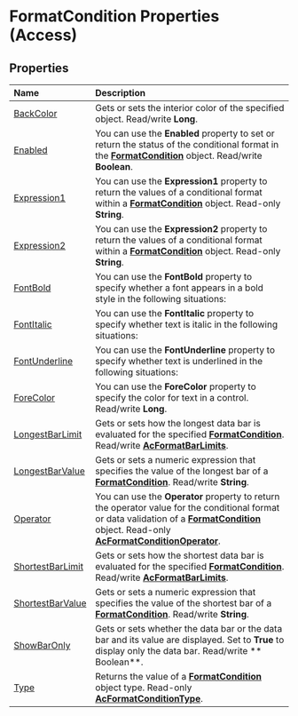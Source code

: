 
# FormatCondition Properties (Access)

## Properties



|**Name**|**Description**|
|:-----|:-----|
|[BackColor](b0154db6-f474-4d7d-3d30-e7a0fadf3b18.md)|Gets or sets the interior color of the specified object. Read/write  **Long**.|
|[Enabled](bc60dfdf-debe-17f2-fc25-023f2bb2e0e7.md)|You can use the  **Enabled** property to set or return the status of the conditional format in the **[FormatCondition](a31deaae-b32d-c45b-b3b2-113a9e62cc7a.md)** object. Read/write **Boolean**.|
|[Expression1](fba63733-5b95-f591-9c6d-c7d3de22b229.md)|You can use the  **Expression1** property to return the values of a conditional format within a **[FormatCondition](a31deaae-b32d-c45b-b3b2-113a9e62cc7a.md)** object. Read-only **String**.|
|[Expression2](e251c8b7-3d7a-961f-2d46-ec58ea3f4b0b.md)|You can use the  **Expression2** property to return the values of a conditional format within a **[FormatCondition](a31deaae-b32d-c45b-b3b2-113a9e62cc7a.md)** object. Read-only **String**.|
|[FontBold](e1dc25fc-05ad-e6c2-de46-d33aa98dcc97.md)|You can use the  **FontBold** property to specify whether a font appears in a bold style in the following situations:|
|[FontItalic](eb7dceb1-ecfb-59b4-f810-28c2becd8a95.md)|You can use the  **FontItalic** property to specify whether text is italic in the following situations:|
|[FontUnderline](bb70c197-8c17-2e31-23e9-c97f58cd434b.md)|You can use the  **FontUnderline** property to specify whether text is underlined in the following situations:|
|[ForeColor](3d9c0474-3723-1250-28f9-fedee6bc6c4d.md)|You can use the  **ForeColor** property to specify the color for text in a control. Read/write **Long**.|
|[LongestBarLimit](5cf6d17c-78de-f67b-0b47-33b6d05e62cd.md)|Gets or sets how the longest data bar is evaluated for the specified  **[FormatCondition](a31deaae-b32d-c45b-b3b2-113a9e62cc7a.md)**. Read/write **[AcFormatBarLimits](15cc7bb2-ef78-1b55-910c-fbc8b9f95c61.md)**.|
|[LongestBarValue](bff378d6-138a-31bf-4587-d0f4ce827240.md)|Gets or sets a numeric expression that specifies the value of the longest bar of a  **[FormatCondition](a31deaae-b32d-c45b-b3b2-113a9e62cc7a.md)**. Read/write **String**.|
|[Operator](43b3ead5-110b-e746-b1ef-24e0bddb6c81.md)|You can use the  **Operator** property to return the operator value for the conditional format or data validation of a **[FormatCondition](a31deaae-b32d-c45b-b3b2-113a9e62cc7a.md)** object. Read-only **[AcFormatConditionOperator](74521f38-826e-6ada-87c3-f66782d084b4.md)**.|
|[ShortestBarLimit](4a133855-b0d4-f33b-8a59-051b030e1fdd.md)|Gets or sets how the shortest data bar is evaluated for the specified  **[FormatCondition](a31deaae-b32d-c45b-b3b2-113a9e62cc7a.md)**. Read/write **[AcFormatBarLimits](15cc7bb2-ef78-1b55-910c-fbc8b9f95c61.md)**.|
|[ShortestBarValue](b262c385-0c12-87cc-45cc-83a658a61510.md)|Gets or sets a numeric expression that specifies the value of the shortest bar of a  **[FormatCondition](a31deaae-b32d-c45b-b3b2-113a9e62cc7a.md)**. Read/write **String**.|
|[ShowBarOnly](c5a6dbcb-656f-4dcf-8b86-f8c7a7b7231a.md)|Gets or sets whether the data bar or the data bar and its value are displayed. Set to  **True** to display only the data bar. Read/write ** Boolean**.|
|[Type](e7e47376-8d8e-025d-5f09-fc90901c2c2b.md)|Returns the value of a  **[FormatCondition](a31deaae-b32d-c45b-b3b2-113a9e62cc7a.md)** object type. Read-only **[AcFormatConditionType](69fdf7ff-7af5-8489-f78b-372859b515cd.md)**.|
